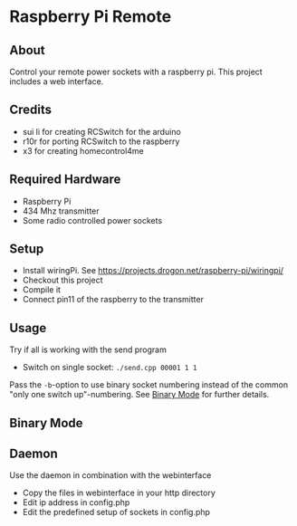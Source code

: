 # Raspberry Pi Remote

## About
Control your remote power sockets with a raspberry pi.
This project includes a web interface.

## Credits
* sui li for creating RCSwitch for the arduino
* r10r for porting RCSwitch to the raspberry
* x3 for creating homecontrol4me

## Required Hardware
* Raspberry Pi
* 434 Mhz transmitter
* Some radio controlled power sockets

## Setup
* Install wiringPi. See https://projects.drogon.net/raspberry-pi/wiringpi/
* Checkout this project
* Compile it
* Connect pin11 of the raspberry to the transmitter

## Usage
Try if all is working with the send program
*  Switch on single socket: `./send.cpp 00001 1 1`

Pass the `-b`-option to use binary socket numbering instead of the common "only one switch up"-numbering. See [Binary Mode](#Binary-Mode) for further details.

## Binary Mode


## Daemon
Use the daemon in combination with the webinterface
* Copy the files in webinterface in your http directory
* Edit ip address in config.php
* Edit the predefined setup of sockets in config.php
